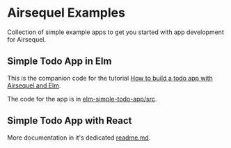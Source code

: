# Airsequel Examples

Collection of simple example apps
to get you started with app development for Airsequel.


## Simple Todo App in Elm

This is the companion code for the tutorial
[How to build a todo app with Airsequel and Elm][0].

[0]: https://docs.airsequel.com/tutorials/how-to-build-a-todo-app-with-airsequel-and-elm

The code for the app is in
[elm-simple-todo-app/src](./elm-simple-todo-app/src).


## Simple Todo App with React

More documentation in it's dedicated
[readme.md](./react-simple-todo-app/readme.md).
